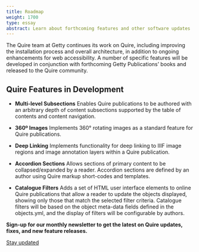 ```yaml
---
title: Roadmap
weight: 1700
type: essay
abstract: Learn about forthcoming features and other software updates
---
```


The Quire team at Getty continues its work on Quire, including improving the installation process and overall architecture, in addition to ongoing enhancements for web accessibility. A number of specific features will be developed in conjunction with forthcoming Getty Publications’ books and released to the Quire community.

## Quire Features in Development

<div class="feature-list">

- **Multi-level Subsections** Enables Quire publications to be authored with an arbitrary depth of content subsections supported by the table of contents and content navigation.

- **360º Images** Implements 360° rotating images as a standard feature for Quire publications.

- **Deep Linking** Implements functionality for deep linking to IIIF image regions and image annotation layers within a Quire publication.

- **Accordion Sections** Allows sections of primary content to be collapsed/expanded by a reader. Accordion sections are defined by an author using Quire markup short-codes and templates.

- **Catalogue Filters** Adds a set of HTML user interface elements to online Quire publications that allow a reader to update the objects displayed, showing only those that match the selected filter criteria. Catalogue filters will be based on the object meta-data fields defined in the objects.yml, and the display of filters will be configurable by authors.

</div>

**Sign-up for our monthly newsletter to get the latest on Quire updates, fixes, and new feature releases.**

<div class="action-button">

[Stay updated](https://newsletters.getty.edu/h/t/DDE7B9372AAF01E4)

</div>
